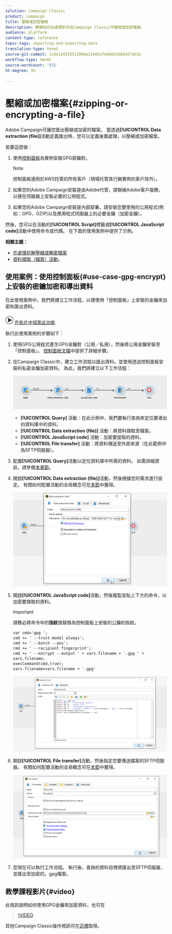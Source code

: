 ```yaml
---
solution: Campaign Classic
product: campaign
title: 壓縮或加密檔案
description: 瞭解如何在處理前先在Campaign Classic中壓縮或加密檔案。
audience: platform
content-type: reference
topic-tags: importing-and-exporting-data
translation-type: tm+mt
source-git-commit: 1cde12d33551206da12e03a7e8deb198d427ab3a
workflow-type: tm+mt
source-wordcount: '531'
ht-degree: 3%

---
```



# 壓縮或加密檔案{#zipping-or-encrypting-a-file}

Adobe Campaign可讓您匯出壓縮或加密的檔案。 當透過&#x200B;**[!UICONTROL Data extraction (file)]**&#x200B;活動定義匯出時，您可以定義後置處理，以壓縮或加密檔案。

若要這麼做：

1. 使用[控制面板](https://docs.adobe.com/content/help/en/control-panel/using/instances-settings/gpg-keys-management.html#encrypting-data)為實例安裝GPG密鑰對。

   >[!NOTE]
   >
   >控制面板適用於AWS托管的所有客戶（現場托管其行銷實例的客戶除外）。

1. 如果您的Adobe Campaign安裝是由Adobe代管，請聯絡Adobe客戶服務，以便在伺服器上安裝必要的公用程式。
1. 如果您的Adobe Campaign安裝是內部部署，請安裝您要使用的公用程式(例如：GPG、GZIP)以及應用程式伺服器上的必要金鑰（加密金鑰）。

然後，您可以在活動的&#x200B;**[!UICONTROL Script]**&#x200B;標籤或&#x200B;**[!UICONTROL JavaScript code]**&#x200B;活動中使用命令或代碼。 在下面的使用案例中提供了示例。

**相關主題：**

* [在處理前解壓縮或解密檔案](../../platform/using/unzip-decrypt.md)
* [資料擷取（檔案）活動](../../workflow/using/extraction--file-.md)。

## 使用案例：使用控制面板{#use-case-gpg-encrypt}上安裝的密鑰加密和導出資料

在此使用案例中，我們將建立工作流程，以便使用「控制面板」上安裝的金鑰來加密和匯出資料。

![](assets/do-not-localize/how-to-video.png) [在影片中探索此功能](#video)

執行此使用案例的步驟如下：

1. 使用GPG公用程式產生GPG金鑰對（公用／私用），然後將公用金鑰安裝至「控制面板」。 [控制面板文檔](https://docs.adobe.com/content/help/en/control-panel/using/instances-settings/gpg-keys-management.html#encrypting-data)中提供了詳細步驟。

1. 在Campaign Classic中，建立工作流程以匯出資料，並使用透過控制面板安裝的私密金鑰加密資料。 為此，我們將建立以下工作流程：

   ![](assets/gpg-workflow-encrypt.png)

   * **[!UICONTROL Query]** 活動：在此示例中，我們要執行查詢來定位要導出的資料庫中的資料。
   * **[!UICONTROL Data extraction (file)]** 活動：將資料擷取至檔案。
   * **[!UICONTROL JavaScript code]** 活動：加密要提取的資料。
   * **[!UICONTROL File transfer]** 活動：將資料傳送至外部來源（在此範例中為SFTP伺服器）。

1. 配置&#x200B;**[!UICONTROL Query]**&#x200B;活動以定位資料庫中所需的資料。 如需詳細資訊，請參閱[本章節](../../workflow/using/query.md)。

1. 開啟&#x200B;**[!UICONTROL Data extraction (file)]**&#x200B;活動，然後根據您的需求進行設定。 有關如何配置活動的全局概念可在[本節](../../workflow/using/extraction--file-.md)中獲得。

   ![](assets/gpg-data-extraction.png)

1. 開啟&#x200B;**[!UICONTROL JavaScript code]**&#x200B;活動，然後複製並貼上下方的命令，以加密要擷取的資料。

   >[!IMPORTANT]
   >
   >請務必將命令中的&#x200B;**指紋**&#x200B;值替換為控制面板上安裝的公鑰的指紋。

   ```
   var cmd='gpg ';
   cmd += ' --trust-model always';
   cmd += ' --batch --yes';
   cmd += ' --recipient fingerprint';
   cmd += ' --encrypt --output ' + vars.filename + '.gpg ' + vars.filename;
   execCommand(cmd,true);
   vars.filename=vars.filename + '.gpg'
   ```

   ![](assets/gpg-script.png)

1. 開啟&#x200B;**[!UICONTROL File transfer]**&#x200B;活動，然後指定您要傳送檔案的SFTP伺服器。 有關如何配置活動的全局概念可在[本節](../../workflow/using/file-transfer.md)中獲得。

   ![](assets/gpg-file-transfer.png)

1. 您現在可以執行工作流程。 執行後，查詢的資料目標將匯出至SFTP伺服器，並匯出至加密的。gpg檔案。

## 教學課程影片{#video}

此視訊說明如何使用GPG金鑰來加密資料，也可在

>[!VIDEO](https://video.tv.adobe.com/v/36399?quality=12)

其他Campaign Classic操作視訊可在[這裡](https://experienceleague.adobe.com/docs/campaign-classic-learn/tutorials/overview.html?lang=zh-Hant)取得。
